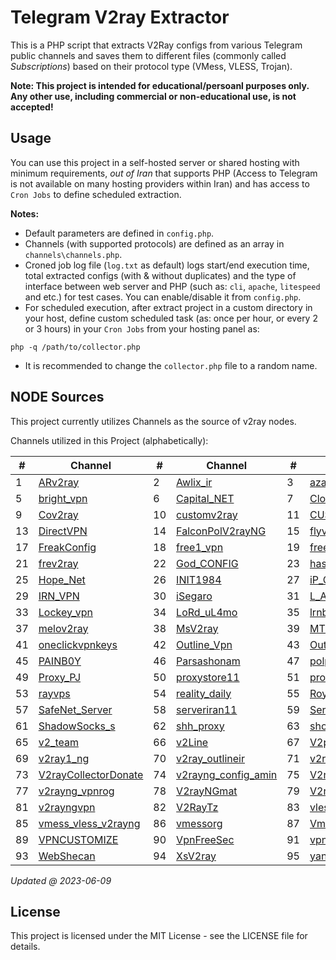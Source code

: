 # Telegram V2ray Extractor

This is a PHP script that extracts V2Ray configs from various Telegram public channels and saves them to different files (commonly called *Subscriptions*) based on their protocol type (VMess, VLESS, Trojan).

**Note: This project is intended for educational/persoanl purposes only. Any other use, including commercial or non-educational use, is not accepted!**

## Usage
You can use this project in a self-hosted server or shared hosting with minimum requirements, *out of Iran* that supports PHP (Access to Telegram is not available on many hosting providers within Iran) and has access to `Cron Jobs` to define scheduled extraction.

**Notes:**
* Default parameters are defined in `config.php`.
* Channels (with supported protocols) are defined as an array in `channels\channels.php`.
* Croned job log file (`log.txt` as default) logs start/end execution time, total extracted configs (with & without duplicates) and the type of interface between web server and PHP (such as: `cli`, `apache`, `litespeed` and etc.) for test cases. You can enable/disable it from `config.php`.
* For scheduled execution, after extract project in a custom directory in your host, define custom scheduled task (as: once per hour, or every 2 or 3 hours) in your `Cron Jobs` from your hosting panel as:
```shell
php -q /path/to/collector.php
```
* It is recommended to change the `collector.php` file to a random name.

## NODE Sources
This project currently utilizes Channels as the source of v2ray nodes.

Channels utilized in this Project (alphabetically):

| # | Channel | # | Channel | # | Channel | # | Channel |
|---|---|---|---|---|---|---|---|
| 1 | [ARv2ray](https://t.me/ARv2ray) | 2 | [Awlix_ir](https://t.me/Awlix_ir) | 3 | [azadi_az_inja_migzare](https://t.me/azadi_az_inja_migzare) | 4 | [BestV2rang](https://t.me/BestV2rang)  |
| 5 | [bright_vpn](https://t.me/bright_vpn) | 6 | [Capital_NET](https://t.me/Capital_NET) | 7 | [CloudCityy](https://t.me/CloudCityy) | 8 | [ConfigsHUB](https://t.me/ConfigsHUB)  |
| 9 | [Cov2ray](https://t.me/Cov2ray) | 10 | [customv2ray](https://t.me/customv2ray) | 11 | [CUSTOMVPNSERVER](https://t.me/CUSTOMVPNSERVER) | 12 | [DigiV2ray](https://t.me/DigiV2ray)  |
| 13 | [DirectVPN](https://t.me/DirectVPN) | 14 | [FalconPolV2rayNG](https://t.me/FalconPolV2rayNG) | 15 | [flyv2ray](https://t.me/flyv2ray) | 16 | [fnet00](https://t.me/fnet00)  |
| 17 | [FreakConfig](https://t.me/FreakConfig) | 18 | [free1_vpn](https://t.me/free1_vpn) | 19 | [free4allVPN](https://t.me/free4allVPN) | 20 | [free_v2rayyy](https://t.me/free_v2rayyy)  |
| 21 | [frev2ray](https://t.me/frev2ray) | 22 | [God_CONFIG](https://t.me/God_CONFIG) | 23 | [hashmakvpn](https://t.me/hashmakvpn) | 24 | [Helix_Servers](https://t.me/Helix_Servers)  |
| 25 | [Hope_Net](https://t.me/Hope_Net) | 26 | [INIT1984](https://t.me/INIT1984) | 27 | [iP_CF](https://t.me/iP_CF) | 28 | [ipV2Ray](https://t.me/ipV2Ray)  |
| 29 | [IRN_VPN](https://t.me/IRN_VPN) | 30 | [iSegaro](https://t.me/iSegaro) | 31 | [L_AGVPN13](https://t.me/L_AGVPN13) | 32 | [lightning6](https://t.me/lightning6)  |
| 33 | [Lockey_vpn](https://t.me/Lockey_vpn) | 34 | [LoRd_uL4mo](https://t.me/LoRd_uL4mo) | 35 | [lrnbymaa](https://t.me/lrnbymaa) | 36 | [MehradLearn](https://t.me/MehradLearn)  |
| 37 | [melov2ray](https://t.me/melov2ray) | 38 | [MsV2ray](https://t.me/MsV2ray) | 39 | [MTConfig](https://t.me/MTConfig) | 40 | [NIM_VPN_ir](https://t.me/NIM_VPN_ir)  |
| 41 | [oneclickvpnkeys](https://t.me/oneclickvpnkeys) | 42 | [Outline_Vpn](https://t.me/Outline_Vpn) | 43 | [Outlinev2rayNG](https://t.me/Outlinev2rayNG) | 44 | [OutlineVpnOfficial](https://t.me/OutlineVpnOfficial)  |
| 45 | [PAINB0Y](https://t.me/PAINB0Y) | 46 | [Parsashonam](https://t.me/Parsashonam) | 47 | [polproxy](https://t.me/polproxy) | 48 | [PrivateVPNs](https://t.me/PrivateVPNs)  |
| 49 | [Proxy_PJ](https://t.me/Proxy_PJ) | 50 | [proxystore11](https://t.me/proxystore11) | 51 | [proxyymeliii](https://t.me/proxyymeliii) | 52 | [prrofile_purple](https://t.me/prrofile_purple)  |
| 53 | [rayvps](https://t.me/rayvps) | 54 | [reality_daily](https://t.me/reality_daily) | 55 | [Royalping_ir](https://t.me/Royalping_ir) | 56 | [rxv2ray](https://t.me/rxv2ray)  |
| 57 | [SafeNet_Server](https://t.me/SafeNet_Server) | 58 | [serveriran11](https://t.me/serveriran11) | 59 | [ServerNett](https://t.me/ServerNett) | 60 | [ShadowProxy66](https://t.me/ShadowProxy66)  |
| 61 | [ShadowSocks_s](https://t.me/ShadowSocks_s) | 62 | [shh_proxy](https://t.me/shh_proxy) | 63 | [shopingv2ray](https://t.me/shopingv2ray) | 64 | [UnlimitedDev](https://t.me/UnlimitedDev)  |
| 65 | [v2_team](https://t.me/v2_team) | 66 | [v2Line](https://t.me/v2Line) | 67 | [V2parsin](https://t.me/V2parsin) | 68 | [V2pedia](https://t.me/V2pedia)  |
| 69 | [v2ray1_ng](https://t.me/v2ray1_ng) | 70 | [v2ray_outlineir](https://t.me/v2ray_outlineir) | 71 | [v2ray_swhil](https://t.me/v2ray_swhil) | 72 | [v2ray_vpn_ir](https://t.me/v2ray_vpn_ir)  |
| 73 | [V2rayCollectorDonate](https://t.me/V2rayCollectorDonate) | 74 | [v2rayng_config_amin](https://t.me/v2rayng_config_amin) | 75 | [V2rayng_Fast](https://t.me/V2rayng_Fast) | 76 | [v2rayNG_Matsuri](https://t.me/v2rayNG_Matsuri)  |
| 77 | [v2rayng_vpnrog](https://t.me/v2rayng_vpnrog) | 78 | [V2rayNGmat](https://t.me/V2rayNGmat) | 79 | [V2rayNGn](https://t.me/V2rayNGn) | 80 | [V2rayngninja](https://t.me/V2rayngninja)  |
| 81 | [v2rayngvpn](https://t.me/v2rayngvpn) | 82 | [V2RayTz](https://t.me/V2RayTz) | 83 | [vless_vmess](https://t.me/vless_vmess) | 84 | [VlessConfig](https://t.me/VlessConfig)  |
| 85 | [vmess_vless_v2rayng](https://t.me/vmess_vless_v2rayng) | 86 | [vmessorg](https://t.me/vmessorg) | 87 | [VmessProtocol](https://t.me/VmessProtocol) | 88 | [VPNCLOP](https://t.me/VPNCLOP)  |
| 89 | [VPNCUSTOMIZE](https://t.me/VPNCUSTOMIZE) | 90 | [VpnFreeSec](https://t.me/VpnFreeSec) | 91 | [vpnmasi](https://t.me/vpnmasi) | 92 | [VpnProSec](https://t.me/VpnProSec)  |
| 93 | [WebShecan](https://t.me/WebShecan) | 94 | [XsV2ray](https://t.me/XsV2ray) | 95 | [yaney_01](https://t.me/yaney_01) | 96 | [zen_cloud](https://t.me/zen_cloud)  |

_Updated @ 2023-06-09_

## License
This project is licensed under the MIT License - see the LICENSE file for details.
